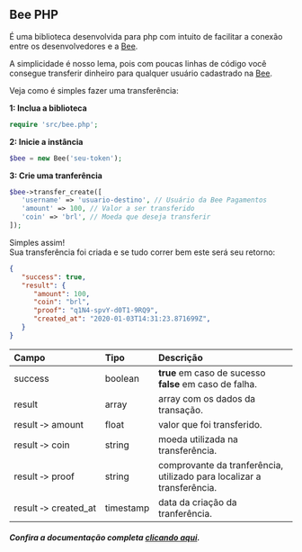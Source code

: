 ## Bee PHP

É uma biblioteca desenvolvida para php com intuito de facilitar a conexão entre os desenvolvedores e a [Bee](https://bee.cash).    

A simplicidade é nosso lema, pois com poucas linhas de código você consegue transferir dinheiro para qualquer usuário cadastrado na [Bee](https://bee.cash).    

Veja como é simples fazer uma transferência:  

**1: Inclua a biblioteca**
```php
require 'src/bee.php';
```  

**2: Inicie a instância** 
```php
$bee = new Bee('seu-token');	
```  

**3: Crie uma tranferência**

```php
$bee->transfer_create([
   'username' => 'usuario-destino', // Usuário da Bee Pagamentos
   'amount' => 100, // Valor a ser transferido
   'coin' => 'brl', // Moeda que deseja transferir
]);
```  

Simples assim!  
Sua transferência foi criada e se tudo correr bem este será seu retorno:  

```json
{
   "success": true,
   "result": {
      "amount": 100,
      "coin": "brl",
      "proof": "q1N4-spvY-d0T1-9RQ9",
      "created_at": "2020-01-03T14:31:23.871699Z",
   }
}
```  

Campo | Tipo | Descrição
:----|:----|:---------
success | boolean  | **true** em caso de sucesso  **false** em caso de falha. |
result | array | array com os dados da transação. |
result&#160;&#x2011;>&#160;amount | float | valor que foi transferido. |
result&#160;&#x2011;>&#160;coin | string | moeda utilizada na transferência. |
result&#160;&#x2011;>&#160;proof | string | comprovante da tranferência, utilizado para localizar a transferência. |
result&#160;&#x2011;>&#160;created_at | timestamp | data da criação da tranferência.|

##### Confira a documentação completa [clicando aqui](https://github.com/bee-payments/sdk-php/blob/master/docs/pt.md).